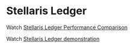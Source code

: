 # Stellaris Ledger

Watch [Stellaris Ledger Performance Comparison](https://www.youtube.com/watch?v=hKqeLxOMQMs)

Watch [Stellaris Ledger demonstration](https://www.youtube.com/watch?v=lsYn0TM1NG4)
